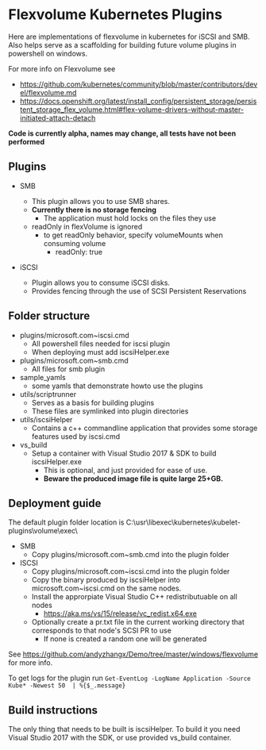 # Flexvolume Kubernetes Plugins
Here are implementations of flexvolume in kubernetes for iSCSI and SMB. Also helps serve as a scaffolding for building future volume plugins in powershell on windows.

For more info on Flexvolume see
 * https://github.com/kubernetes/community/blob/master/contributors/devel/flexvolume.md
 * https://docs.openshift.org/latest/install_config/persistent_storage/persistent_storage_flex_volume.html#flex-volume-drivers-without-master-initiated-attach-detach


**Code is currently alpha, names may change, all tests have not been performed**

 ## Plugins
* SMB
    * This plugin allows you to use SMB shares. 
    * **Currently there is no storage fencing**
        * The application must hold locks on the files they use
    * readOnly in flexVolume is ignored 
        * to get readOnly behavior, specify volumeMounts when consuming volume
            * readOnly: true

* iSCSI
    * Plugin allows you to consume iSCSI disks.
    * Provides fencing through the use of SCSI Persistent Reservations

## Folder structure
* plugins/microsoft.com~iscsi.cmd
    * All powershell files needed for iscsi plugin
    * When deploying must add iscsiHelper.exe
* plugins/microsoft.com~smb.cmd
    * All files for smb plugin
* sample_yamls
    * some yamls that demonstrate howto use the plugins
* utils/scriptrunner
    * Serves as a basis for building plugins
    * These files are symlinked into plugin directories
* utils/iscsiHelper
    * Contains a c++ commandline application that provides some storage features used by iscsi.cmd
* vs_build
    * Setup a container with Visual Studio 2017 & SDK to build iscsiHelper.exe
        * This is optional, and just provided for ease of use.
        * **Beware the produced image file is quite large 25+GB.**



## Deployment guide
The default plugin folder location is C:\usr\libexec\kubernetes\kubelet-plugins\volume\exec\
* SMB
    * Copy plugins/microsoft.com~smb.cmd into the plugin folder
* ISCSI
    * Copy plugins/microsoft.com~iscsi.cmd into the plugin folder
    * Copy the binary produced by iscsiHelper into microsoft.com~iscsi.cmd on the same nodes.
    * Install the approrpiate Visual Studio C++ redistributuable on all nodes
        * https://aka.ms/vs/15/release/vc_redist.x64.exe
    * Optionally create a pr.txt file in the current working directory that corresponds to that node's SCSI PR to use
        * If none is created a random one will be generated

See https://github.com/andyzhangx/Demo/tree/master/windows/flexvolume for more info.

To get logs for the plugin run `Get-EventLog -LogName Application -Source Kube* -Newest 50  | %{$_.message}`

## Build instructions
The only thing that needs to be built is iscsiHelper. To build it you need Visual Studio 2017 with the SDK, or use provided vs_build container.  



